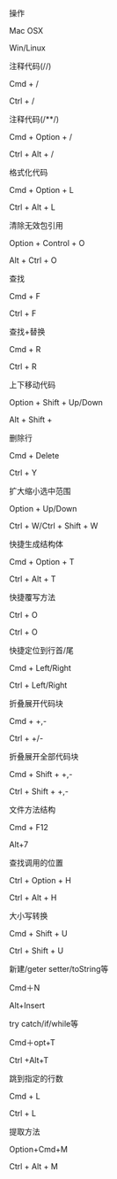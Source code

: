 操作

Mac OSX

Win/Linux

注释代码(//)

Cmd + /

Ctrl + /

注释代码(/**/)

Cmd + Option + /

Ctrl + Alt + /

格式化代码

Cmd + Option + L

Ctrl + Alt + L

清除无效包引用

Option + Control + O

Alt + Ctrl + O

查找

Cmd + F

Ctrl + F

查找+替换

Cmd + R

Ctrl + R

上下移动代码

Option + Shift + Up/Down

Alt + Shift +

删除行

Cmd + Delete

Ctrl + Y

扩大缩小选中范围

Option + Up/Down

Ctrl + W/Ctrl + Shift + W

快捷生成结构体

Cmd + Option + T

Ctrl + Alt + T

快捷覆写方法

Ctrl + O

Ctrl + O

快捷定位到行首/尾

Cmd + Left/Right

Ctrl + Left/Right

折叠展开代码块

Cmd + +,-

Ctrl + +/-

折叠展开全部代码块

Cmd + Shift + +,-

Ctrl + Shift + +,-

文件方法结构

Cmd + F12

Alt+7

查找调用的位置

Ctrl + Option + H

Ctrl + Alt + H

大小写转换

Cmd + Shift + U

Ctrl + Shift + U

新建/geter setter/toString等

Cmd＋N

Alt+Insert

try catch/if/while等

Cmd＋opt+T

Ctrl +Alt+T

跳到指定的行数

Cmd + L

Ctrl + L

提取方法

Option+Cmd+M

Ctrl + Alt + M
